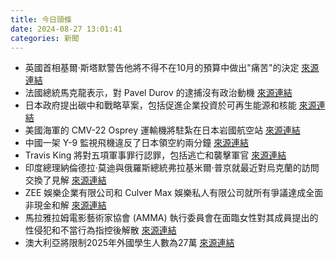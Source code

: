 ```yaml
---
title: 今日頭條
date: 2024-08-27 13:01:41
categories: 新聞            
---
```

- 英國首相基爾·斯塔默警告他將不得不在10月的預算中做出"痛苦"的決定 [來源連結](https://www.theguardian.com/politics/live/2024/aug/27/keir-starmer-speech-labour-government-plans-parliament-return-uk-politics-latest-updates)
- 法國總統馬克龍表示，對 Pavel Durov 的逮捕沒有政治動機 [來源連結](https://www.japantimes.co.jp/news/2024/08/27/world/crime-legal/telegram-child-porn-drug-trafficking/)
- 日本政府提出碳中和戰略草案，包括促進企業投資於可再生能源和核能 [來源連結](https://www.japantimes.co.jp/news/2024/08/27/japan/japan-decarbonization-strategy/)
- 美國海軍的 CMV-22 Osprey 運輸機將駐紮在日本岩國航空站 [來源連結](https://www.japantimes.co.jp/news/2024/08/27/japan/iwakuni-us-osprey/)
- 中國一架 Y-9 監視飛機違反了日本領空約兩分鐘 [來源連結](https://www.theguardian.com/world/article/2024/aug/27/chinese-military-spy-plane-first-japan-airspace-violation)
- Travis King 將對五項軍事罪行認罪，包括逃亡和襲擊軍官 [來源連結](https://www.theguardian.com/us-news/article/2024/aug/27/travis-king-desertion-north-korea-plea-deal)
- 印度總理納倫德拉·莫迪與俄羅斯總統弗拉基米爾·普京就最近對烏克蘭的訪問交換了見解 [來源連結](https://www.thehindu.com/news/national/pm-modi-speaks-with-russias-putin-addresses-recent-visit-to-ukraine/article68572167.ece)
- ZEE 娛樂企業有限公司和 Culver Max 娛樂私人有限公司就所有爭議達成全面非現金和解 [來源連結](https://www.thehindu.com/business/Industry/zee-sony-amicably-settle-disputes-over-their-failed-merger-withdraw-claims/article68572269.ece)
- 馬拉雅拉姆電影藝術家協會 (AMMA) 執行委員會在面臨女性對其成員提出的性侵犯和不當行為指控後解散 [來源連結](https://www.thehindu.com/news/national/kerala/mohanlal-steps-down-as-president-of-malayalam-film-body-amma-executive-committee-dissolved/article68572150.ece)
- 澳大利亞將限制2025年外國學生人數為27萬 [來源連結](https://www.japantimes.co.jp/news/2024/08/27/asia-pacific/politics/australia-foreign-students-migration/)



